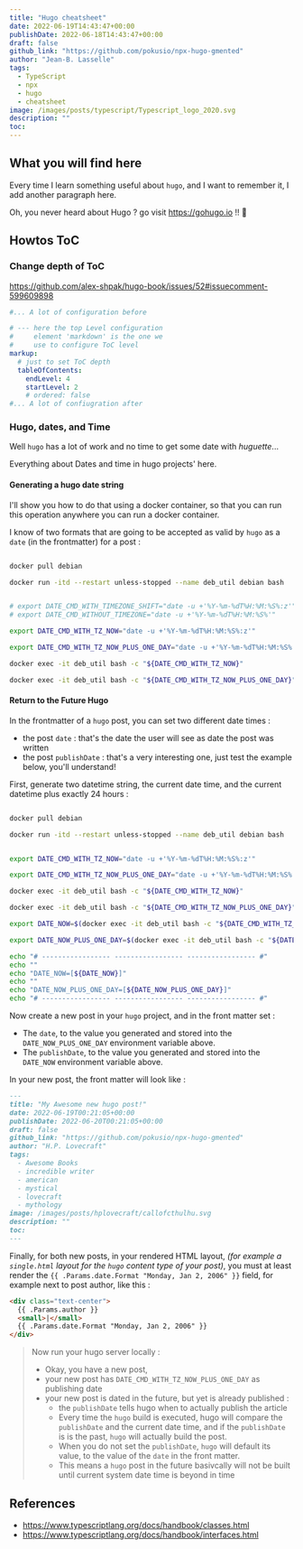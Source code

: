 ```yaml
---
title: "Hugo cheatsheet"
date: 2022-06-19T14:43:47+00:00
publishDate: 2022-06-18T14:43:47+00:00
draft: false
github_link: "https://github.com/pokusio/npx-hugo-gmented"
author: "Jean-B. Lasselle"
tags:
  - TypeScript
  - npx
  - hugo
  - cheatsheet
image: /images/posts/typescript/Typescript_logo_2020.svg
description: ""
toc:
---
```


## What you will find here

Every time I learn something useful about `hugo`, and I want to remember it, I add another paragraph here.

Oh, you never heard about Hugo ? go visit https://gohugo.io !! :dash:

##  Howtos ToC

### Change depth of ToC

https://github.com/alex-shpak/hugo-book/issues/52#issuecomment-599609898


```Yaml
#... A lot of configuration before

# --- here the top Level configuration
#     element 'markdown' is the one we
#     use to configure ToC level
markup:
  # just to set ToC depth
  tableOfContents:
    endLevel: 4
    startLevel: 2
    # ordered: false
#... A lot of confiugration after
```


### Hugo, dates, and Time

Well `hugo` has a lot of work and no time to get some date with _huguette_...

Everything about Dates and time in hugo projects' here.

#### Generating a hugo date string

I'll show you how to do that using a docker container, so that you can run this operation anywhere you can run a docker container.


I know of two formats that are going to be accepted as valid by `hugo` as a `date` (in the frontmatter) for a post :

```bash

docker pull debian

docker run -itd --restart unless-stopped --name deb_util debian bash


# export DATE_CMD_WITH_TIMEZONE_SHIFT="date -u +'%Y-%m-%dT%H:%M:%S%:z'"
# export DATE_CMD_WITHOUT_TIMEZONE="date -u +'%Y-%m-%dT%H:%M:%S%'"

export DATE_CMD_WITH_TZ_NOW="date -u +'%Y-%m-%dT%H:%M:%S%:z'"

export DATE_CMD_WITH_TZ_NOW_PLUS_ONE_DAY="date -u +'%Y-%m-%dT%H:%M:%S%:z' -d '+1 days'"

docker exec -it deb_util bash -c "${DATE_CMD_WITH_TZ_NOW}"

docker exec -it deb_util bash -c "${DATE_CMD_WITH_TZ_NOW_PLUS_ONE_DAY}"

```

#### Return to the Future Hugo

In the frontmatter of a `hugo` post, you can set two different date times :

* the post `date` : that's the date the user will see as date the post was written
* the post `publishDate` : that's a very interesting one, just test the example below, you'll understand!

First, generate two datetime string, the current date time, and the current datetime plus exactly 24 hours :

```bash

docker pull debian

docker run -itd --restart unless-stopped --name deb_util debian bash


export DATE_CMD_WITH_TZ_NOW="date -u +'%Y-%m-%dT%H:%M:%S%:z'"

export DATE_CMD_WITH_TZ_NOW_PLUS_ONE_DAY="date -u +'%Y-%m-%dT%H:%M:%S%:z' -d '+1 days'"

docker exec -it deb_util bash -c "${DATE_CMD_WITH_TZ_NOW}"

docker exec -it deb_util bash -c "${DATE_CMD_WITH_TZ_NOW_PLUS_ONE_DAY}"

export DATE_NOW=$(docker exec -it deb_util bash -c "${DATE_CMD_WITH_TZ_NOW}" | tr -d "\n\r")

export DATE_NOW_PLUS_ONE_DAY=$(docker exec -it deb_util bash -c "${DATE_CMD_WITH_TZ_NOW_PLUS_ONE_DAY}" | tr -d "\n\r")

echo "# ----------------- ----------------- ----------------- #"
echo ""
echo "DATE_NOW=[${DATE_NOW}]"
echo ""
echo "DATE_NOW_PLUS_ONE_DAY=[${DATE_NOW_PLUS_ONE_DAY}]"
echo "# ----------------- ----------------- ----------------- #"

```


Now create a new post in your `hugo` project, and in the front matter set :

* The `date`, to the value you generated and stored into the `DATE_NOW_PLUS_ONE_DAY` environment variable above.
* The `publishDate`, to the value you generated and stored into the `DATE_NOW` environment variable above.


In your new post, the front matter will look like :


```Markdown
---
title: "My Awesome new hugo post!"
date: 2022-06-19T00:21:05+00:00
publishDate: 2022-06-20T00:21:05+00:00
draft: false
github_link: "https://github.com/pokusio/npx-hugo-gmented"
author: "H.P. Lovecraft"
tags:
  - Awesome Books
  - incredible writer
  - american
  - mystical
  - lovecraft
  - mythology
image: /images/posts/hplovecraft/callofcthulhu.svg
description: ""
toc:
---

```

Finally, for both new posts, in your rendered HTML layout, _(for example a `single.html` layout for the `hugo` content type of your post)_, you must at least render the `{{ .Params.date.Format "Monday, Jan 2, 2006" }}` field, for example next to post author, like this :

```Html
<div class="text-center">
  {{ .Params.author }}
  <small>|</small>
  {{ .Params.date.Format "Monday, Jan 2, 2006" }}
</div>
```

>
> Now run your hugo server locally :
> * Okay, you have a new post,
> * your new post has `DATE_CMD_WITH_TZ_NOW_PLUS_ONE_DAY` as publishing date
> * your new post is dated in the future, but yet is already published :
>   * the `publishDate` tells hugo when to actually publish the article
>   * Every time the `hugo` build is executed, hugo will compare the `publishDate` and the current date time, and if the `publishDate` is is the past, `hugo` will actually build the post.
>   * When you do not set the `publishDate`, `hugo` will default its value, to the value of the `date` in the front matter.
>   * This means a `hugo` post in the future basivcally will not be built until current system date time is beyond in time
>


## References


* https://www.typescriptlang.org/docs/handbook/classes.html
* https://www.typescriptlang.org/docs/handbook/interfaces.html
